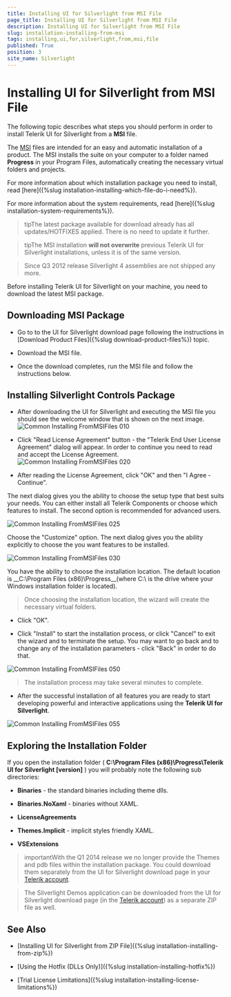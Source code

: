 ```yaml
---
title: Installing UI for Silverlight from MSI File
page_title: Installing UI for Silverlight from MSI File
description: Installing UI for Silverlight from MSI File
slug: installation-installing-from-msi
tags: installing,ui,for,silverlight,from,msi,file
published: True
position: 3
site_name: Silverlight
---
```


# Installing UI for Silverlight from MSI File

The following topic describes what steps you should perform in order to install Telerik UI for Silverlight from a __MSI__ file.

The [MSI](http://en.wikipedia.org/wiki/Windows_Installer) files are intended for an easy and automatic installation of a product. The MSI installs the suite on your computer to a folder named __Progress__ in your Program Files, automatically creating the necessary virtual folders and projects.

For more information about which installation package you need to install, read [here]({%slug installation-installing-which-file-do-i-need%}).

For more information about the system requirements, read [here]({%slug installation-system-requirements%}).

>tipThe latest package available for download already has all updates/HOTFIXES applied. There is no need to update it further.

>tipThe MSI installation __will not overwrite__ previous Telerik UI for Silverlight installations, unless it is of the same version.

>Since Q3 2012 release Silverlight 4 assemblies are not shipped any more.

Before installing Telerik UI for Silverlight on your machine, you need to download the latest MSI package.

## Downloading MSI Package

* Go to to the UI for Silverlight download page following the instructions in [Download Product Files]({%slug download-product-files%}) topic.

* Download the MSI file.

* Once the download completes, run the MSI file and follow the instructions below.

## Installing Silverlight Controls Package

* After downloading the UI for Silverlight and executing the MSI file you should see the welcome window that is shown on the next image.![Common Installing FromMSIFiles 010](images/2017_Common_InstallingFromMSIFiles_010.png)

* Click "Read License Agreement" button - the "Telerik End User License Agreement" dialog will appear. In order to continue you need to read and accept the License Agreement.![Common Installing FromMSIFiles 020](images/2017_Common_InstallingFromMSIFiles_020.png)

* After reading the License Agreement, click "OK" and then "I Agree - Continue".

The next dialog gives you the ability to choose the setup type that best suits your needs. You can either install all Telerik Components or choose which features to install. The second option is recommended for advanced users. 

![Common Installing FromMSIFiles 025](images/2017_Common_InstallingFromMSIFiles_025.png)

Choose the "Customize" option. The next dialog gives you the ability explicitly to choose the you want features to be installed.

![Common Installing FromMSIFiles 030](images/2017_Common_InstallingFromMSIFiles_030.png)

You have the ability to choose the installation location. The default location is __C:\Program Files (x86)\Progress\__(where C:\ is the drive where your Windows installation folder is located).

>Once choosing the installation location, the wizard will create the necessary virtual folders.

* Click "OK".

* Click "Install" to start the installation process, or click "Cancel" to exit the wizard and to terminate the setup. You may want to go back and to change any of the installation parameters - click "Back" in order to do that.

![Common Installing FromMSIFiles 050](images/2017_Common_InstallingFromMSIFiles_050.png)

>The installation process may take several minutes to complete.

* After the successful installation of all features you are ready to start developing powerful and interactive applications using the __Telerik UI for Silverlight__.

![Common Installing FromMSIFiles 055](images/2017_Common_InstallingFromMSIFiles_055.png)

## Exploring the Installation Folder

If you open the installation folder ( __C:\Program Files (x86)\Progress\Telerik UI for Silverlight [version]__ ) you will probably note the following sub directories:

* __Binaries__ - the standard binaries including theme dlls.

* __Binaries.NoXaml__ - binaries without XAML.

* __LicenseAgreements__

* __Themes.Implicit__ - implicit styles friendly XAML.
        
* __VSExtensions__

>importantWith the Q1 2014 release we no longer provide the Themes and pdb files within the installation package. You could download them separately from the UI for Silverlight download page in your [Telerik account](http://www.telerik.com/account.aspx).

>The Silverlight Demos application can be downloaded from the UI for Silverlight download page (in the [Telerik account](http://www.telerik.com/account.aspx)) as a separate ZIP file as well.

## See Also

 * [Installing UI for Silverlight from ZIP File]({%slug installation-installing-from-zip%})

 * [Using the Hotfix (DLLs Only)]({%slug installation-installing-hotfix%})

 * [Trial License Limitations]({%slug installation-installing-license-limitations%})
